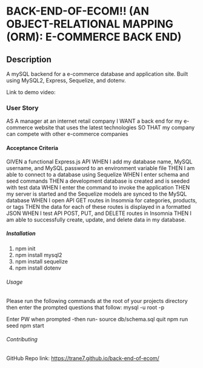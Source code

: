 # BACK-END-OF-ECOM!! (AN OBJECT-RELATIONAL MAPPING (ORM): E-COMMERCE BACK END)

## Description
A mySQL backend for a e-commerce database and application site. Built using MySQL2, Express, Sequelize, and dotenv.

Link to demo video: 

### User Story
AS A manager at an internet retail company
I WANT a back end for my e-commerce website that uses the latest technologies
SO THAT my company can compete with other e-commerce companies


#### Acceptance Criteria
GIVEN a functional Express.js API
WHEN I add my database name, MySQL username, and MySQL password to an environment variable file
THEN I am able to connect to a database using Sequelize
WHEN I enter schema and seed commands
THEN a development database is created and is seeded with test data
WHEN I enter the command to invoke the application
THEN my server is started and the Sequelize models are synced to the MySQL database
WHEN I open API GET routes in Insomnia for categories, products, or tags
THEN the data for each of these routes is displayed in a formatted JSON
WHEN I test API POST, PUT, and DELETE routes in Insomnia
THEN I am able to successfully create, update, and delete data in my database.


##### Installation
1. npm init
2. npm install mysql2
3. npm install sequelize
4. npm install dotenv

###### Usage
Please run the following commands at the root of your projects directory then enter the prompted questions that follow:
mysql -u root -p

Enter PW when prompted
-then run-
source db/schema.sql
quit
npm run seed
npm start

###### Contributing
GitHub Repo link: https://trane7.github.io/back-end-of-ecom/
